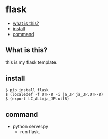 # flask

* [what is this?](#what-is-this)
* [install](#install)
* [command](#command)

## What is this?
this is my flask template.



## install
```
$ pip install flask
$ (localedef -f UTF-8 -i ja_JP ja_JP.UTF-8)
$ (export LC_ALL=ja_JP.utf8)
```

## command
- python server.py
  - run flask.


